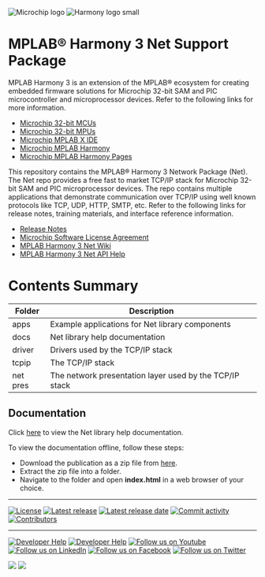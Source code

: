 ![Microchip logo](https://raw.githubusercontent.com/wiki/Microchip-MPLAB-Harmony/Microchip-MPLAB-Harmony.github.io/images/microchip_logo.png)
![Harmony logo small](https://raw.githubusercontent.com/wiki/Microchip-MPLAB-Harmony/Microchip-MPLAB-Harmony.github.io/images/microchip_mplab_harmony_logo_small.png)

# MPLAB® Harmony 3 Net Support Package

MPLAB Harmony 3 is an extension of the MPLAB® ecosystem for creating
embedded firmware solutions for Microchip 32-bit SAM and PIC microcontroller
and microprocessor devices.  Refer to the following links for more information.

 - [Microchip 32-bit MCUs](https://www.microchip.com/design-centers/32-bit)
 - [Microchip 32-bit MPUs](https://www.microchip.com/design-centers/32-bit-mpus)
 - [Microchip MPLAB X IDE](https://www.microchip.com/mplab/mplab-x-ide)
 - [Microchip MPLAB Harmony](https://www.microchip.com/mplab/mplab-harmony)
 - [Microchip MPLAB Harmony Pages](https://microchip-mplab-harmony.github.io/)

This repository contains the MPLAB® Harmony 3 Network Package (Net).  The
Net repo provides a free fast to market TCP/IP stack for Microchip 32-bit SAM and PIC microprocessor
devices. The repo contains multiple applications that demonstrate communication over TCP/IP
using well known protocols like TCP, UDP, HTTP, SMTP, etc.
Refer to the following links for release notes, training materials, and interface
reference information.

 - [Release Notes](./release_notes.md)
 - [Microchip Software License Agreement](Microchip_SLA001.md)
 - [MPLAB Harmony 3 Net Wiki](https://github.com/Microchip-MPLAB-Harmony/net/wiki)
 - [MPLAB Harmony 3 Net API Help](https://microchip-mplab-harmony.github.io/net)

# Contents Summary

| Folder     | Description                                               |
|------------|-----------------------------------------------------------|
| apps       | Example applications for Net library components           |
| docs       | Net library help documentation                            |
| driver     | Drivers used by the TCP/IP stack                          |
| tcpip      | The TCP/IP stack                                          |
| net pres   | The network presentation layer used by the TCP/IP stack   |

## Documentation

Click [here](https://onlinedocs.microchip.com/v2/keyword-lookup?keyword=MH3_net&redirect=true) to view the Net library help documentation.

To view the documentation offline, follow these steps:
 - Download the publication as a zip file from [here](https://onlinedocs.microchip.com/download/GUID-B1AF6B2B-BC62-4D92-B329-A50140DF3437?type=webhelp).
 - Extract the zip file into a folder.
 - Navigate to the folder and open **index.html** in a web browser of your choice.

____

[![License](https://img.shields.io/badge/license-Harmony%20license-orange.svg)](https://github.com/Microchip-MPLAB-Harmony/net/blob/master/Microchip_SLA001.md)
[![Latest release](https://img.shields.io/github/release/Microchip-MPLAB-Harmony/net.svg)](https://github.com/Microchip-MPLAB-Harmony/net/releases/latest)
[![Latest release date](https://img.shields.io/github/release-date/Microchip-MPLAB-Harmony/net.svg)](https://github.com/Microchip-MPLAB-Harmony/net/releases/latest)
[![Commit activity](https://img.shields.io/github/commit-activity/y/Microchip-MPLAB-Harmony/net.svg)](https://github.com/Microchip-MPLAB-Harmony/net/graphs/commit-activity)
[![Contributors](https://img.shields.io/github/contributors-anon/Microchip-MPLAB-Harmony/net.svg)]()

____

[![Developer Help](https://img.shields.io/badge/Youtube-Developer%20Help-red.svg)](https://www.youtube.com/MicrochipDeveloperHelp)
[![Developer Help](https://img.shields.io/badge/XWiki-Developer%20Help-torquiose.svg)](https://developerhelp.microchip.com/xwiki/bin/view/software-tools/harmony/)
[![Follow us on Youtube](https://img.shields.io/badge/Youtube-Follow%20us%20on%20Youtube-red.svg)](https://www.youtube.com/user/MicrochipTechnology)
[![Follow us on LinkedIn](https://img.shields.io/badge/LinkedIn-Follow%20us%20on%20LinkedIn-blue.svg)](https://www.linkedin.com/company/microchip-technology)
[![Follow us on Facebook](https://img.shields.io/badge/Facebook-Follow%20us%20on%20Facebook-blue.svg)](https://www.facebook.com/microchiptechnology/)
[![Follow us on Twitter](https://img.shields.io/twitter/follow/MicrochipTech.svg?style=social)](https://twitter.com/MicrochipTech)

[![](https://img.shields.io/github/stars/Microchip-MPLAB-Harmony/net.svg?style=social)]()
[![](https://img.shields.io/github/watchers/Microchip-MPLAB-Harmony/net.svg?style=social)]()



